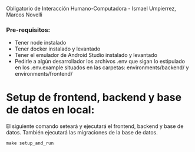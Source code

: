 Obligatorio de Interacción Humano-Computadora - Ismael Umpierrez, Marcos Novelli

### Pre-requisitos:
- Tener node instalado
- Tener docker instalado y levantado
- Tener el emulador de Android Studio instalado y levantado
- Pedirle a algún desarrollador los archivos .env que sigan lo estipulado en los .env.example situados en las carpetas: environments/backend/ y environments/frontend/

# Setup de frontend, backend y base de datos en local:
El siguiente comando seteará y ejecutará el frontend, backend y base de datos. También ejecutará las migraciones de la base de datos.
```
make setup_and_run
```
